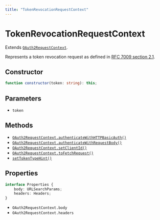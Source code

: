 ```yaml
---
title: "TokenRevocationRequestContext"
---
```


# TokenRevocationRequestContext

Extends [`OAuth2RequestContext`](/reference/main/OAuth2RequestContext).

Represents a token revocation request as defined in [RFC 7009 section 2.1](https://datatracker.ietf.org/doc/html/rfc7009#section-2.1).

## Constructor

```ts
function constructor(token: string): this;
```

## Parameters

- `token`

## Methods

- [`OAuth2RequestContext.authenticateWithHTTPBasicAuth()`](/reference/main/OAuth2RequestContext/authenticateWithHTTPBasicAuth)
- [`OAuth2RequestContext.authenticateWithRequestBody()`](/reference/main/OAuth2RequestContext/authenticateWithRequestBody)
- [`OAuth2RequestContext.setClientId()`](/reference/main/OAuth2RequestContext/setClientId)
- [`OAuth2RequestContext.toFetchRequest()`](/reference/main/OAuth2RequestContext/toFetchRequest)
- [`setTokenTypeHint()`](/reference/main/TokenRevocationRequestContext/setTokenTypeHint)

## Properties

```ts
interface Properties {
	body: URLSearchParams;
	headers: Headers;
}
```

- `OAuth2RequestContext.body`
- `OAuth2RequestContext.headers`
